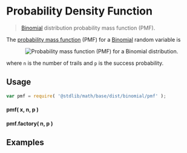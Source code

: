 Probability Density Function
===
> [Binomial][binomial] distribution probability mass function (PMF).

<!-- <intro> -->

The [probability mass function](https://en.wikipedia.org/wiki/Probability_mass_function) (PMF) for a [Binomial][binomial] random variable is

<!-- <equation class="equation" label="eq:" align="center" raw="" alt=""> -->
<div class="equation" align="center" data-raw-text="f(x;n,p)=P(X=x;n,p)=\begin{cases} \textstyle {n \choose x}\, p^x (1-p)^{n-x} & \text{ for } x = 0,1,2,\ldots \\
0 & \text{ otherwise}
\end{cases}" data-equation="eq:pmf_function">
	<img src="https://cdn.rawgit.com/distributions-io/binomial-pmf/2c91ff694b52547e5978337d1826d1ade8be9d0e/docs/img/eqn.svg" alt="Probability mass function (PMF) for a Binomial distribution.">
	<br>
</div>

where `n` is the number of trails and `p` is the success probability.

<!-- </intro> -->

<!-- <usage> -->

## Usage
``` javascript
var pmf = require( '@stdlib/math/base/dist/binomial/pmf' );
```

#### pmf( x, n, p )
#### pmf.factory( n, p )
<!-- </usage> -->

<!-- <examples> -->
## Examples

``` javascript
```
<!-- </examples> -->


<!-- <links> -->

[binomial]: https://en.wikipedia.org/wiki/Binomial_distribution

<!-- </links> -->